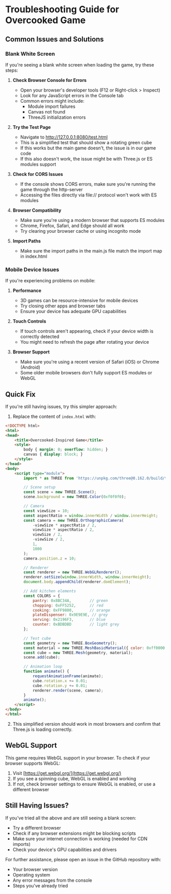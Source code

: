 # Troubleshooting Guide for Overcooked Game

## Common Issues and Solutions

### Blank White Screen

If you're seeing a blank white screen when loading the game, try these steps:

1. **Check Browser Console for Errors**
   - Open your browser's developer tools (F12 or Right-click > Inspect)
   - Look for any JavaScript errors in the Console tab
   - Common errors might include:
     - Module import failures
     - Canvas not found
     - ThreeJS initialization errors

2. **Try the Test Page**
   - Navigate to http://127.0.0.1:8080/test.html
   - This is a simplified test that should show a rotating green cube
   - If this works but the main game doesn't, the issue is in our game code
   - If this also doesn't work, the issue might be with Three.js or ES modules support

3. **Check for CORS Issues**
   - If the console shows CORS errors, make sure you're running the game through the http-server
   - Accessing the files directly via file:// protocol won't work with ES modules

4. **Browser Compatibility**
   - Make sure you're using a modern browser that supports ES modules
   - Chrome, Firefox, Safari, and Edge should all work
   - Try clearing your browser cache or using incognito mode

5. **Import Paths**
   - Make sure the import paths in the main.js file match the import map in index.html

### Mobile Device Issues

If you're experiencing problems on mobile:

1. **Performance**
   - 3D games can be resource-intensive for mobile devices
   - Try closing other apps and browser tabs
   - Ensure your device has adequate GPU capabilities

2. **Touch Controls**
   - If touch controls aren't appearing, check if your device width is correctly detected
   - You might need to refresh the page after rotating your device

3. **Browser Support**
   - Make sure you're using a recent version of Safari (iOS) or Chrome (Android)
   - Some older mobile browsers don't fully support ES modules or WebGL

## Quick Fix

If you're still having issues, try this simpler approach:

1. Replace the content of `index.html` with:

```html
<!DOCTYPE html>
<html>
<head>
    <title>Overcooked-Inspired Game</title>
    <style>
        body { margin: 0; overflow: hidden; }
        canvas { display: block; }
    </style>
</head>
<body>
    <script type="module">
        import * as THREE from 'https://unpkg.com/three@0.162.0/build/three.module.js';

        // Scene setup
        const scene = new THREE.Scene();
        scene.background = new THREE.Color(0xf0f0f0);

        // Camera
        const viewSize = 10;
        const aspectRatio = window.innerWidth / window.innerHeight;
        const camera = new THREE.OrthographicCamera(
            -viewSize * aspectRatio / 2,
            viewSize * aspectRatio / 2,
            viewSize / 2,
            -viewSize / 2,
            1,
            1000
        );
        camera.position.z = 10;

        // Renderer
        const renderer = new THREE.WebGLRenderer();
        renderer.setSize(window.innerWidth, window.innerHeight);
        document.body.appendChild(renderer.domElement);

        // Add kitchen elements
        const COLORS = {
            pantry: 0x8BC34A,        // green
            chopping: 0xFF5252,      // red
            cooking: 0xFF9800,       // orange
            plateDispenser: 0x9E9E9E, // grey
            serving: 0x2196F3,       // blue
            counter: 0xBDBDBD        // light grey
        };

        // Test cube
        const geometry = new THREE.BoxGeometry();
        const material = new THREE.MeshBasicMaterial({ color: 0xff0000 });
        const cube = new THREE.Mesh(geometry, material);
        scene.add(cube);

        // Animation loop
        function animate() {
            requestAnimationFrame(animate);
            cube.rotation.x += 0.01;
            cube.rotation.y += 0.01;
            renderer.render(scene, camera);
        }
        animate();
    </script>
</body>
</html>
```

2. This simplified version should work in most browsers and confirm that Three.js is loading correctly.

## WebGL Support

This game requires WebGL support in your browser. To check if your browser supports WebGL:

1. Visit [https://get.webgl.org/](https://get.webgl.org/)
2. If you see a spinning cube, WebGL is enabled and working
3. If not, check browser settings to ensure WebGL is enabled, or use a different browser

## Still Having Issues?

If you've tried all the above and are still seeing a blank screen:
- Try a different browser
- Check if any browser extensions might be blocking scripts
- Make sure your internet connection is working (needed for CDN imports)
- Check your device's GPU capabilities and drivers

For further assistance, please open an issue in the GitHub repository with:
- Your browser version
- Operating system
- Any error messages from the console
- Steps you've already tried 